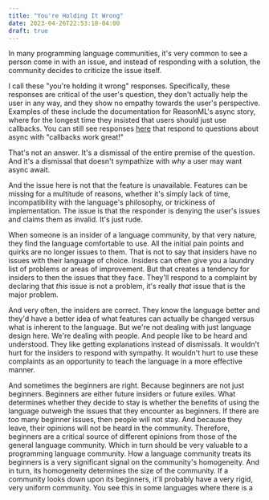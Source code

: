 ```yaml
---
title: "You're Holding It Wrong"
date: 2023-04-26T22:53:18-04:00
draft: true
---
```


In many programming language communities, it's very common to see a
person come in with an issue, and instead of responding with a
solution, the community decides to criticize the issue
itself.

I call these "you're holding it wrong" responses. Specifically, these
responses are critical of the user's question, they don't actually
help the user in any way, and they show no empathy towards the user's
perspective. Examples of these include the documentation for
ReasonML's async story, where for the longest time they insisted that
users should just use callbacks. You can still see responses
[here](https://reasonml.chat/t/is-there-a-way-to-do-async-in-reasonml-without-promises/383/4)
that respond to questions about async with "callbacks work
great!"

That's not an answer. It's a dismissal of the entire premise of the
question. And it's a dismissal that doesn't sympathize with *why* a
user may want async await.

And the issue here is not that the feature is unavailable. Features
can be missing for a multitude of reasons, whether it's simply lack of
time, incompatibility with the language's philosophy, or trickiness of
implementation. The issue is that the responder is denying the user's
issues and claims them as invalid. It's just rude.

When someone is an insider of a language community, by that very
nature, they find the language comfortable to use. All the initial
pain points and quirks are no longer issues to them. That is not to
say that insiders have no issues with their language of
choice. Insiders can often give you a laundry list of problems or
areas of improvement. But that creates a tendency for insiders to then
the issues that they face. They'll respond to a complaint by declaring
that *this* issue is not a problem, it's really *that* issue that is
the major problem.

And very often, the insiders are correct. They know the language
better and they'd have a better idea of what features can actually be
changed versus what is inherent to the language. But we're not dealing
with just language design here. We're dealing with people. And people
like to be heard and understood. They like getting explanations
instead of dismissals. It wouldn't hurt for the insiders to respond
with sympathy. It wouldn't hurt to use these complaints as an
opportunity to teach the language in a more effective manner.

And sometimes the beginners are right. Because beginners are not just
beginners. Beginners are either future insiders or future exiles. What
determines whether they decide to stay is whether the benefits of
using the language outweigh the issues that they encounter as
beginners. If there are too many beginner issues, then people will not
stay. And because they leave, their opinions will not be heard in the
community. Therefore, beginners are a critical source of different
opinions from those of the general language community. Which in turn
should be very valuable to a programming language community. How a
language community treats its beginners is a very significant signal
on the community's homogeneity. And in turn, its homogeneity
determines the size of the community. If a community looks down upon
its beginners, it'll probably have a very rigid, very uniform
community. You see this in some languages where there is a
